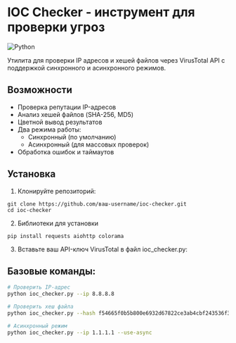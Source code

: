 # IOC Checker - инструмент для проверки угроз

![Python](https://img.shields.io/badge/Python-3.8%2B-blue)

Утилита для проверки IP адресов и хешей файлов через VirusTotal API с поддержкой синхронного и асинхронного режимов. 

## Возможности

- Проверка репутации IP-адресов
- Анализ хешей файлов (SHA-256, MD5)
- Цветной вывод результатов
- Два режима работы:
  - Синхронный (по умолчанию)
  - Асинхронный (для массовых проверок)
- Обработка ошибок и таймаутов


 
## Установка

1. Клонируйте репозиторий:
```
git clone https://github.com/ваш-username/ioc-checker.git
cd ioc-checker
```
2. Библиотеки для установки
```
pip install requests aiohttp colorama
```
3. Вставьте ваш API-ключ VirusTotal в файл ioc_checker.py:

## Базовые команды:
```bash
# Проверить IP-адрес
python ioc_checker.py --ip 8.8.8.8

# Проверить хеш файла
python ioc_checker.py --hash f54665f0b5b800e6932d67822ce3ab4cbf243536f3fb60dc82b9aabd755e3cff

# Асинхронный режим
python ioc_checker.py --ip 1.1.1.1 --use-async
```

